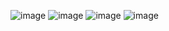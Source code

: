 ![image](https://github.com/BispoJPM/LP1/assets/142633184/656d2b16-022e-48b9-b186-0fa5b975bed0)
![image](https://github.com/BispoJPM/LP1/assets/142633184/dbee9444-4a3e-4980-a645-da8948a27a4e)
![image](https://github.com/BispoJPM/LP1/assets/142633184/845b2204-5f93-4a0d-b66d-42bab96708c0)
![image](https://github.com/BispoJPM/LP1/assets/142633184/4d070d45-9c1a-4833-820d-39ead75b446d)
